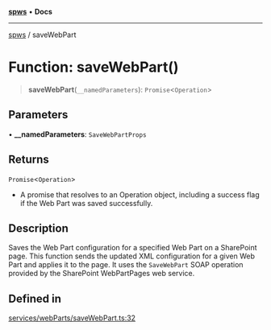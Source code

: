 [**spws**](../README.md) • **Docs**

***

[spws](../globals.md) / saveWebPart

# Function: saveWebPart()

> **saveWebPart**(`__namedParameters`): `Promise`\<`Operation`\>

## Parameters

• **\_\_namedParameters**: `SaveWebPartProps`

## Returns

`Promise`\<`Operation`\>

- A promise that resolves to an Operation object, including a success flag if the Web Part was saved successfully.

## Description

Saves the Web Part configuration for a specified Web Part on a SharePoint page.
This function sends the updated XML configuration for a given Web Part and applies it to the page.
It uses the `SaveWebPart` SOAP operation provided by the SharePoint WebPartPages web service.

## Defined in

[services/webParts/saveWebPart.ts:32](https://github.com/rlking1985/spws/blob/963fffcfd1206fadbccbd348d3836bf3d546ecfe/src/services/webParts/saveWebPart.ts#L32)
